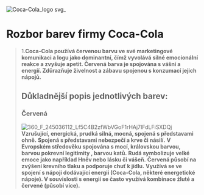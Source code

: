 ![Coca-Cola_logo svg_](https://github.com/user-attachments/assets/ed59dc2b-045a-410e-9e57-6534b4940c04)
# Rozbor barev firmy Coca-Cola
>1.**Coca-Cola používá červenou barvu ve své marketingové komunikaci a logu jako dominantní,
čímž vyvolává silné emocionální reakce a zvyšuje apetit. Červená barva je spojována s vášní a energií.
Zdůrazňuje živelnost a zábavu spojenou s konzumací jejich nápojů.**
>## Důkladnější popis jednotlivých barev:
>### Červená
>![360_F_245036112_Lf5C4B2zfWbVGoF1rHAj7IFdLFiSXDQj](https://github.com/user-attachments/assets/8ad7200b-2ac9-44af-81ef-9495a390053b)
>**Vzrušující, energická, prudká silná, mocná, spojená s představami ohně.**
>**Spojená s představami nebezpečí a krve či násilí.**
>**V Evropském středověku spojována s mocí, královskou barvou, barvou pokrevní legitimity , barvou katů.**
>**Rudá symbolizuje velké emoce jako například Hněv nebo lásku či vášeň.**
>**Červená působí na zvýšení krevního tlaku a podporuje chuť k jídlu.**
>**Využívá se ve spojení s nápoji dodávající energii (Coca-Cola, některé energetické nápoje). V souvislosti s energií se často využívá kombinace žluté a červené (působí více).**


